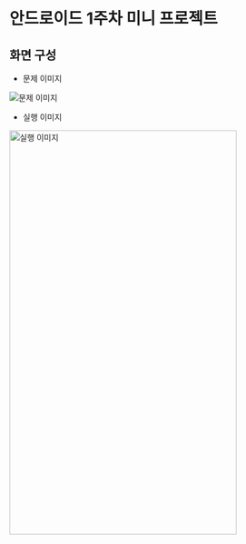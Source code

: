 # 안드로이드 1주차 미니 프로젝트

## 화면 구성
* 문제 이미지

![문제 이미지](p1_1.png)



* 실행 이미지

<img src="p1_1_result.png" width="400" height="712" alt="실행 이미지"></img>
